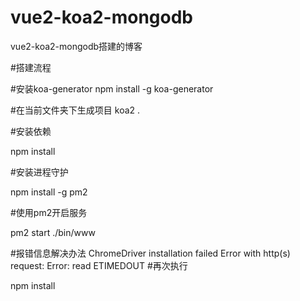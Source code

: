 # vue2-koa2-mongodb
vue2-koa2-mongodb搭建的博客

#搭建流程

#安装koa-generator
npm install -g koa-generator

#在当前文件夹下生成项目
koa2 .

#安装依赖

npm install

#安装进程守护

npm install -g pm2

#使用pm2开启服务

pm2 start ./bin/www

#报错信息解决办法
ChromeDriver installation failed Error with http(s) request: Error: read ETIMEDOUT
#再次执行

npm install
